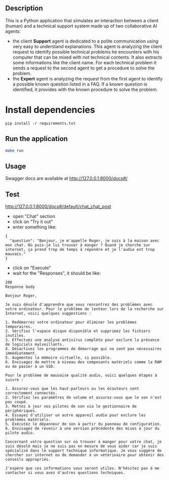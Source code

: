 ## Description

This is a Python application that simulates an interaction between a client (human) and a technical support system made up of two collaborative AI agents:
- the client **Support** agent is dedicated to a polite communication using very easy to understand explanations. This agent is analyzing the client request to identify possible technical problems he encounters with his computer that can be mixed with not technical contents. It also extracts some informations like the client name. For each technical problem it sends a request to the second agent to get a procedure to solve the problem.
- the **Expert** agent is analyzing the request from the first agent to identify a possible known question listed in a FAQ. If a known question is identified, it provides with the known procedure to solve the problem.

# Install dependencies
```
pip install -r requirements.txt
```

## Run the application

```bash
make run
```

## Usage

Swagger docs are available at http://127.0.0.1:8000/docs#/

## Test
http://127.0.0.1:8000/docs#/default/chat_chat_post

- open "Chat" section
- click on "Try it out"
- enter something like: 
```
{
  "question": "Bonjour, je m'appelle Roger, je suis à la maison avec mon chat. Où puis-je lui trouver à manger ? Quand je cherche sur internet, ça prend trop de temps à répondre et je l'audio est trop mauvais."
}
```
- click on "Execute"
- wait for the "Responses", it should be like:
```
200	
Response body

Bonjour Roger,

Je suis désolé d'apprendre que vous rencontrez des problèmes avec votre ordinateur. Pour le problème de lenteur lors de la recherche sur Internet, voici quelques suggestions :

1. Redémarrez votre ordinateur pour éliminer les problèmes temporaires.
2. Vérifiez l'espace disque disponible et supprimez les fichiers inutiles.
3. Effectuez une analyse antivirus complète pour exclure la présence de logiciels malveillants.
4. Désactivez les programmes de démarrage qui ne sont pas nécessaires immédiatement.
5. Augmentez la mémoire virtuelle, si possible.
6. Envisagez de mettre à niveau des composants matériels comme la RAM ou de passer à un SSD.

Pour le problème de mauvaise qualité audio, voici quelques étapes à suivre :

1. Assurez-vous que les haut-parleurs ou les écouteurs sont correctement connectés.
2. Vérifiez les paramètres de volume et assurez-vous que le son n'est pas coupé.
3. Mettez à jour vos pilotes de son via le gestionnaire de périphériques.
4. Essayez d'utiliser un autre appareil audio pour exclure les problèmes matériels.
5. Exécutez le dépanneur de son à partir du panneau de configuration.
6. Envisagez de revenir à une version précédente des mises à jour du pilote audio.

Concernant votre question sur où trouver à manger pour votre chat, je suis désolé mais je ne suis pas en mesure de vous aider car je suis spécialisé dans le support technique informatique. Je vous suggère de chercher sur internet ou de demander à un vétérinaire pour obtenir des conseils appropriés.

J'espère que ces informations vous seront utiles. N'hésitez pas à me contacter si vous avez d'autres questions techniques.
```
